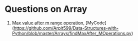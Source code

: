 # Questions on Array

1. [Max value after m range operation](https://practice.geeksforgeeks.org/problems/max-value-after-m-range-operation4300/1/?category[]=Arrays#), [MyCode] (https://github.com/Arpit599/Data-Structures-with-Python/blob/master/Arrays/findMaxAfter_MOperations.py)